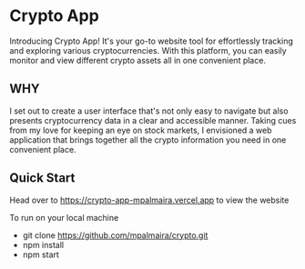 # Crypto App

Introducing Crypto App! It's your go-to website tool for effortlessly tracking and exploring various cryptocurrencies. With this platform, you can easily monitor and view different crypto assets all in one convenient place.

## WHY
I set out to create a user interface that's not only easy to navigate but also presents cryptocurrency data in a clear and accessible manner. Taking cues from my love for keeping an eye on stock markets, I envisioned a web application that brings together all the crypto information you need in one convenient place.

## Quick Start

Head over to https://crypto-app-mpalmaira.vercel.app to view the website

To run on your local machine
* git clone https://github.com/mpalmaira/crypto.git
* npm install
* npm start
